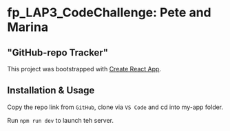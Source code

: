 # fp_LAP3_CodeChallenge: Pete and Marina

## "GitHub-repo Tracker"

This project was bootstrapped with [Create React App](https://github.com/facebook/create-react-app).

## Installation & Usage
Copy the repo link from `GitHub`, clone via `VS Code` and cd into my-app folder.

Run `npm run dev` to launch teh server. 

